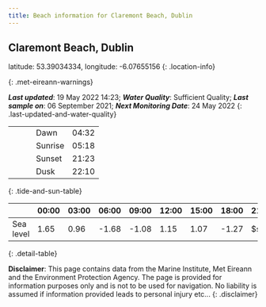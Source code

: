 ```yaml
---
title: Beach information for Claremont Beach, Dublin
---
```

## Claremont Beach, Dublin 

latitude: 53.39034334, longitude: -6.07655156
{: .location-info}


{: .met-eireann-warnings}

___Last updated___: 19 May 2022 14:23; ___Water Quality___: Sufficient Quality;
___Last sample on___: 06 September 2021; ___Next Monitoring Date___: 24 May 2022
{: .last-updated-and-water-quality}

|   |   |   |   |   |
|---|---|---|---|---|
|   |   |   | Dawn  | 04:32 |
|   |   |   | Sunrise  | 05:18 |
|   |   |   | Sunset  | 21:23 |
|   |   |   | Dusk  | 22:10 |
{: .tide-and-sun-table}

<div></div>

| | 00:00 | 03:00 | 06:00 | 09:00 | 12:00 | 15:00 | 18:00 | 21:00 |
|---|---|---|---|---|---|---|---|---|
| Sea level | 1.65 | 0.96 | -1.68 | -1.08| 1.15 | 1.07 | -1.27 | $sl21 |
{: .detail-table}

__Disclaimer__: This page contains data from the Marine Institute,
Met Eireann and the Environment Protection Agency. The page is provided for
information purposes only and is not to be used for navigation. No liability
is assumed if information provided leads to personal injury etc...
{: .disclaimer}